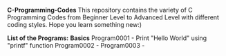 **C-Programming-Codes**
This repository contains the variety of C Programming Codes from Beginner Level to Advanced Level with different coding styles. Hope you learn something new:)

**List of the Programs:**
**Basics**
Program0001 - Print "Hello World" using "printf" function
Program0002 - 
Program0003 - 
